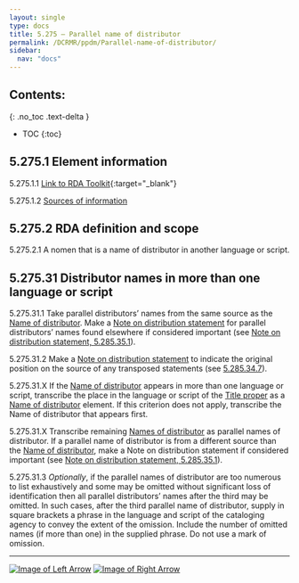 ```yaml
---
layout: single
type: docs
title: 5.275 — Parallel name of distributor
permalink: /DCRMR/ppdm/Parallel-name-of-distributor/
sidebar:
  nav: "docs"
---
```


## Contents:
{: .no_toc .text-delta }

- TOC
{:toc}

## 5.275.1 Element information

<a name="5.275.1.1">5.275.1.1</a> [Link to RDA Toolkit](https://beta.rdatoolkit.org/Content/Index?externalId=en-US_ala-fe253018-c149-3a20-9fdb-c9c17faa0ac0){:target="_blank"}

<a name="5.275.1.2">5.275.1.2</a> [Sources of information](/DCRMR/ppdm/#5011-sources-of-information)

## 5.275.2 RDA definition and scope

<a name="5.275.2.1">5.275.2.1</a> A nomen that is a name of distributor in another language or script.

## 5.275.31 Distributor names in more than one language or script

<a name="5.275.31.1">5.275.31.1</a> Take parallel distributors’ names from the same source as the [Name of distributor](/DCRMR/ppdm/Name-of-distributor/). Make a [Note on distribution statement](/DCRMR/ppdm/Note-on-distribution-statement/) for  parallel distributors’ names found elsewhere if considered important (see [Note on distribution statement, 5.285.35.1](/DCRMR/ppdm/Note-on-distribution-statement/#5.285.35.1)).

<a name="5.275.31.2">5.275.31.2</a> Make a [Note on distribution statement](/DCRMR/ppdm/Note-on-distribution-statement/) to indicate the original position on the source of any transposed statements (see [5.285.34.7](/DCRMR/ppdm/Note-on-distribution-statement/#5.285.34.7)). 

<a name="5.275.31.X">5.275.31.X</a> If the [Name of distributor](/DCRMR/ppdm/Name-of-distributor/) appears in more than one language or script, transcribe the place in the language or script of the [Title proper](/DCRMR/title/Title-proper) as a [Name of distributor](/DCRMR/ppdm/Name-of-distributor/) element. If this criterion does not apply, transcribe the Name of distributor that appears first.

<a name="5.275.31.X">5.275.31.X</a> Transcribe remaining [Names of distributor](/DCRMR/ppdm/Name-of-distributor/) as parallel names of distributor. If a parallel name of distributor is from a different source than the [Name of distributor](/DCRMR/ppdm/Name-of-distributor/), make a Note on distribution statement if considered important (see [Note on distribution statement, 5.285.35.1](/DCRMR/ppdm/Note-on-distribution-statement/#5.285.35.1)).

<a name="5.275.31.3">5.275.31.3</a> *Optionally*, if the parallel names of distributor are too numerous to list exhaustively and some may be omitted without significant loss of identification then all parallel distributors’ names after the third may be omitted. In such cases, after the third parallel name of distributor, supply in square brackets a phrase in the language and script of the cataloging agency to convey the extent of the omission. Include the number of omitted names (if more than one) in the supplied phrase. Do not use a mark of omission.

---

[![Image of Left Arrow](https://rbms-bsc.github.io/DCRMR/assets/pictures/navigation/Arrow_Left.png "5.27 — Name of distributor")](/DCRMR/ppdm/Name-of-distributor/) [![Image of Right Arrow](https://rbms-bsc.github.io/DCRMR/assets/pictures/navigation/Arrow_Right.png "5.28 — Date of distribution")](/DCRMR/ppdm/Date-of-distribution/)
